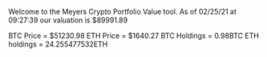 Welcome to the Meyers Crypto Portfolio Value tool. 
As of 02/25/21 at 09:27:39 our valuation is $89991.89 

BTC Price = $51230.98
 ETH Price = $1640.27
BTC Holdings = 0.98BTC
 ETH holdings = 24.255477532ETH 
